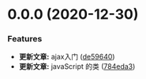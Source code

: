 # 0.0.0 (2020-12-30)


### Features

* **更新文章:** ajax入门 ([de59640](https://e.coding.net/Defectink/blog/blog/commits/de59640a4b9a7c779340ceb28000dd0e80f87ac1))
* **更新文章:** javaScript 的类 ([784eda3](https://e.coding.net/Defectink/blog/blog/commits/784eda3a9f2eb8a221c11cba0ba27dc22f4c71de))



